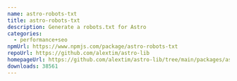 ```yaml
---
name: astro-robots-txt
title: astro-robots-txt
description: Generate a robots.txt for Astro
categories:
  - performance+seo
npmUrl: https://www.npmjs.com/package/astro-robots-txt
repoUrl: https://github.com/alextim/astro-lib
homepageUrl: https://github.com/alextim/astro-lib/tree/main/packages/astro-robots-txt#readme
downloads: 38561
---
```


